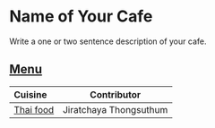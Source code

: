 # Name of Your Cafe

Write a one or two sentence description of your cafe.

## [Menu](menu.md)

| Cuisine                               | Contributor        |
|:--------------------------------------|--------------------|
|  [Thai food](menu.md#thai-food)             | Jiratchaya Thongsuthum   |
